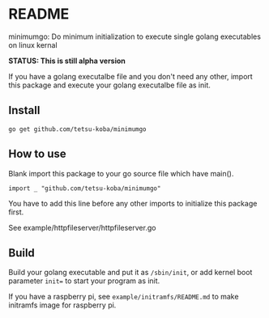 # README

minimumgo: Do minimum initialization to execute single golang executables on linux kernal

__STATUS: This is still alpha version__

If you have a golang executalbe file and you don't need any other, import this package and execute your golang executalbe file as init.

## Install

```
go get github.com/tetsu-koba/minimumgo
```

## How to use

Blank import this package to your go source file which have main().

```
import _ "github.com/tetsu-koba/minimumgo"
```

You have to add this line before any other imports to initialize this package first.

See example/httpfileserver/httpfileserver.go

## Build

Build your golang executable and put it as `/sbin/init`, or add kernel boot parameter `init=` to start your program as init.

If you have a raspberry pi, see `example/initramfs/README.md` to make initramfs image for raspberry pi.


